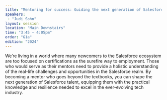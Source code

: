 ```yaml
---
title: "Mentoring for success: Guiding the next generation of Salesforce professionals"
speakers:
 - "Judi Sohn"
layout: session
location: "Main Downstairs"
time: "3:45 — 4:05pm"
order: "G1a"
edition: "2024"
---
```


We’re living in a world where many newcomers to the Salesforce ecosystem are too focused on certifications as the surefire way to employment. Those who would serve as their mentors need to provide a holistic understanding of the real-life challenges and opportunities in the Salesforce realm. By becoming a mentor who goes beyond the textbooks, you can shape the next generation of Salesforce talent, equipping them with the practical knowledge and resilience needed to excel in the ever-evolving tech industry.